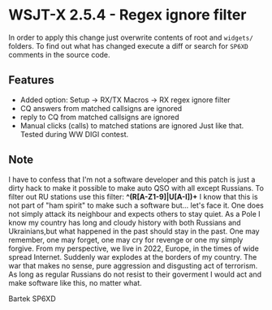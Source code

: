 # WSJT-X 2.5.4 - Regex ignore filter 

In order to apply this change just overwrite contents of root and `widgets/` 
folders. To find out what has changed execute a diff or search for `SP6XD` 
comments in the source code.

## Features
- Added option: Setup -> RX/TX Macros -> RX regex ignore filter
- CQ answers from matched callsigns are ignored
- reply to CQ from matched callsigns are ignored
- Manual clicks (calls) to matched stations are ignored
Just like that. Tested during WW DIGI contest.

## Note

I have to confess that I'm not a software developer and this patch is just 
a dirty hack to make it possible to make auto QSO with all except Russians.
To filter out RU stations use this filter: **^(R[A-Z1-9]|U[A-I])+**
I know that this is not part of "ham spirit" to make such a software but...
let's face it. One does not simply attack its neighbour and expects others
to stay quiet. As a Pole I know my country has long and cloudy history with 
both Russians and Ukrainians,but what happened in the past should stay in the past.
One may remember, one may forget, one may cry for revenge or one my simply forgive.
From my perspective, we live in 2022, Europe, in the times of wide spread Internet.
Suddenly war explodes at the borders of my country. The war that makes no sense,
pure aggression and disgusting act of terrorism. As long as regular Russians do not 
resist to their goverment I would act and make software like this, no matter what.

Bartek SP6XD
